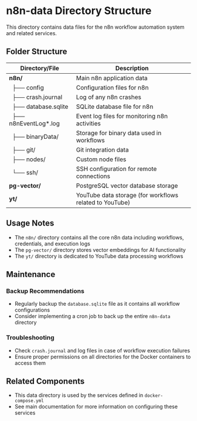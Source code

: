 # n8n-data Directory Structure

This directory contains data files for the n8n workflow automation system and related services.

## Folder Structure

| Directory/File | Description |
|----------------|-------------|
| **n8n/** | Main n8n application data |
| &nbsp;&nbsp;├── config | Configuration files for n8n |
| &nbsp;&nbsp;├── crash.journal | Log of any n8n crashes |
| &nbsp;&nbsp;├── database.sqlite | SQLite database file for n8n |
| &nbsp;&nbsp;├── n8nEventLog*.log | Event log files for monitoring n8n activities |
| &nbsp;&nbsp;├── binaryData/ | Storage for binary data used in workflows |
| &nbsp;&nbsp;├── git/ | Git integration data |
| &nbsp;&nbsp;├── nodes/ | Custom node files |
| &nbsp;&nbsp;└── ssh/ | SSH configuration for remote connections |
| **pg-vector/** | PostgreSQL vector database storage |
| **yt/** | YouTube data storage (for workflows related to YouTube) |

## Usage Notes

- The `n8n/` directory contains all the core n8n data including workflows, credentials, and execution logs
- The `pg-vector/` directory stores vector embeddings for AI functionality
- The `yt/` directory is dedicated to YouTube data processing workflows

## Maintenance

### Backup Recommendations
- Regularly backup the `database.sqlite` file as it contains all workflow configurations
- Consider implementing a cron job to back up the entire `n8n-data` directory

### Troubleshooting
- Check `crash.journal` and log files in case of workflow execution failures
- Ensure proper permissions on all directories for the Docker containers to access them

## Related Components
- This data directory is used by the services defined in `docker-compose.yml`
- See main documentation for more information on configuring these services